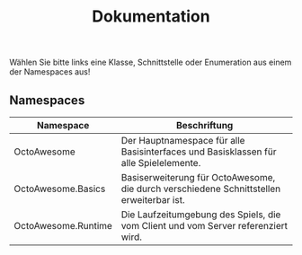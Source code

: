 ﻿---
title: Dokumentation
---

Wählen Sie bitte links eine Klasse, Schnittstelle oder Enumeration aus einem der Namespaces aus!

## Namespaces

| Namespace           | Beschriftung                                                                             |
|---------------------|------------------------------------------------------------------------------------------|
| OctoAwesome         | Der Hauptnamespace für alle Basisinterfaces und Basisklassen für alle Spielelemente.     |
| OctoAwesome.Basics  | Basiserweiterung für OctoAwesome, die durch verschiedene Schnittstellen erweiterbar ist. |
| OctoAwesome.Runtime | Die Laufzeitumgebung des Spiels, die vom Client und vom Server referenziert wird.        |